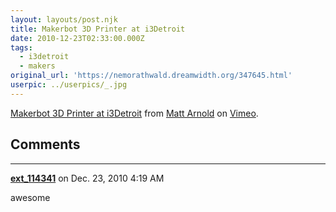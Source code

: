 ```yaml
---
layout: layouts/post.njk
title: Makerbot 3D Printer at i3Detroit
date: 2010-12-23T02:33:00.000Z
tags:
  - i3detroit
  - makers
original_url: 'https://nemorathwald.dreamwidth.org/347645.html'
userpic: ../userpics/_.jpg
---
```

[Makerbot 3D Printer at i3Detroit](http://vimeo.com/18105557) from [Matt Arnold](http://vimeo.com/user1196373) on [Vimeo](http://vimeo.com).

## Comments

---

**[ext_114341](https://www.dreamwidth.org/users/ext_114341)** on Dec. 23, 2010 4:19 AM

awesome

